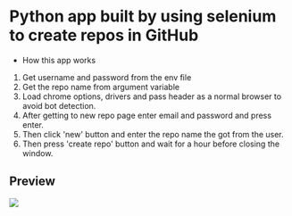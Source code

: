 # Python app built by using selenium to create repos in GitHub

<ul>
  <li>How this app works</li>
</ul>
<ol>
  <li>Get username and password from the env file</li>
  <li>Get the repo name from argument variable</li>
  <li>Load chrome options, drivers and pass header as a normal browser to avoid bot detection.</li>
  <li>After getting to new repo page enter email and password and press enter.</li>
  <li>Then click 'new' button and enter the repo name the got from the user.</li>
  <li>Then press 'create repo' button and wait for a hour before closing the window.</li>
</ol>

<h2>Preview</h2>
<img src="https://user-images.githubusercontent.com/91461938/191668390-4c359b55-01ec-4174-ace4-2a613b9f8c9b.gif">
